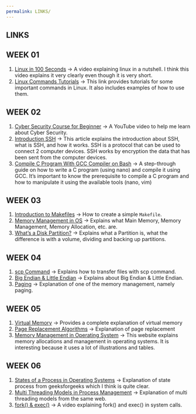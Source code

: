 ```yaml
---
permalink: LINKS/
---
```

## LINKS
## WEEK 01
1. [Linux in 100 Seconds](https://www.youtube.com/watch?v=rrB13utjYV4) -> A video explaining linux in a nutshell. I think this video explains it very clearly even though it is very short.
2. [Linux Commands Tutorials](https://www.digitalocean.com/community/tutorials/linux-commands) -> This link provides tutorials for some important commands in Linux. It also includes examples of how to use them.

## WEEK 02
1. [Cyber Security Course for Beginner](https://www.youtube.com/watch?v=U_P23SqJaDc) -> A YouTube video to help me learn about Cyber Security.
2. [Introduction SSH](https://www.niagahoster.co.id/blog/apa-itu-ssh/) -> This article explains the introduction about SSH, what is SSH, and how it works. SSH is a protocol that can be used to connect 2 computer devices. SSH works by encryption the data that has been sent from the computer devices.
3. [Compile C Program With GCC Compiler on Bash](https://developerinsider.co/compile-c-program-with-gcc-compiler-on-bash-on-ubuntu-on-windows-10/) -> A step-through guide on how to write a C program (using nano) and compile it using GCC. It’s important to know the prerequisite to compile a C program and how to manipulate it using the available tools (nano, vim)

## WEEK 03
1. [Introduction to Makefiles](https://www.youtube.com/watch?v=_r7i5X0rXJk) -> How to create a simple `Makefile`.
2. [Memory Management in OS](https://www.geeksforgeeks.org/memory-management-in-operating-system/) -> Explains what Main Memory, Memory Management, Memory Allocation, etc. are.
3. [What’s a Disk Partition?](https://www.youtube.com/watch?v=udDkSdKLFGk&ab_channel=AskLeo!) -> Explains what a Partition is, what the difference is with a volume, dividing and backing up partitions.

## WEEK 04
1. [scp Command](https://www.youtube.com/watch?v=2GcWI5KzN2k) -> Explains how to transfer files with scp command.
2. [Big Endian & Little Endian](https://www.youtube.com/watch?v=jhErugDB-34) -> Explains about Big Endian & Little Endian.
3. [Paging](https://www.geeksforgeeks.org/paging-in-operating-system/) -> Explanation of one of the memory management, namely paging.

## WEEK 05
1. [Virtual Memory](https://www.makeuseof.com/virtual-memory-on-linux/#:~:text=Virtual%20memory%20is%20a%20way,the%20kernel%20and%20hardware%20levels.) -> Provides a complete explanation of virtual memory
2. [Page Replacement Algorithms](https://www.geeksforgeeks.org/page-replacement-algorithms-in-operating-systems/) -> Explanation of page replacement
3. [Memory Management in Operating System](https://www.geeksforgeeks.org/memory-management-in-operating-system/) -> This website explains memory allocations and management in operating systems. It is interesting because it uses a lot of illustrations and tables.

## WEEK 06
1. [States of a Process in Operating Systems](https://www.geeksforgeeks.org/states-of-a-process-in-operating-systems/) -> Explanation of state process from geeksforgeeks which I think is quite clear.
2. [Multi Threading Models in Process Management](https://www.geeksforgeeks.org/multi-threading-models-in-process-management/) -> Explanation of multi threading models from the same web.
3. [fork() & exec()](https://www.youtube.com/watch?feature=shared&v=IFEFVXvjiHY) -> A video explaining fork() and exec() in system calls.


